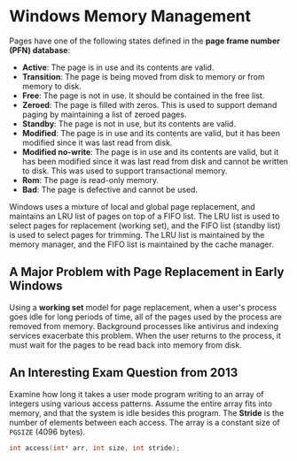 # Windows Memory Management

Pages have one of the following states defined in the **page frame number (PFN) database**:

- **Active**: The page is in use and its contents are valid.
- **Transition**: The page is being moved from disk to memory or from memory to disk.
- **Free**: The page is not in use. It should be contained in the free list.
- **Zeroed**: The page is filled with zeros. This is used to support demand paging by maintaining a list of zeroed pages.
- **Standby**: The page is not in use, but its contents are valid.
- **Modified**: The page is in use and its contents are valid, but it has been modified since it was last read from disk.
- **Modified no-write**: The page is in use and its contents are valid, but it has been modified since it was last read from disk and cannot be written to disk. This was used to support transactional memory.
- **Rom**: The page is read-only memory.
- **Bad**: The page is defective and cannot be used.

Windows uses a mixture of local and global page replacement, and maintains an LRU list of pages on top of a FIFO list. The LRU list is used to select pages for replacement (working set), and the FIFO list (standby list) is used to select pages for trimming. The LRU list is maintained by the memory manager, and the FIFO list is maintained by the cache manager.


## A Major Problem with Page Replacement in Early Windows

Using a **working set** model for page replacement, when a user's process goes idle for long periods of time, all of the pages used by the process are removed from memory. Background processes like antivirus and indexing services exacerbate this problem. When the user returns to the process, it must wait for the pages to be read back into memory from disk.

## An Interesting Exam Question from 2013

Examine how long it takes a user mode program writing to an array of integers using various access patterns. Assume the entire array fits into memory, and that the system is idle besides this program. The **Stride** is the number of elements between each access. The array is a constant size of `PGSIZE` (4096 bytes).

```cpp
int access(int* arr, int size, int stride);
```